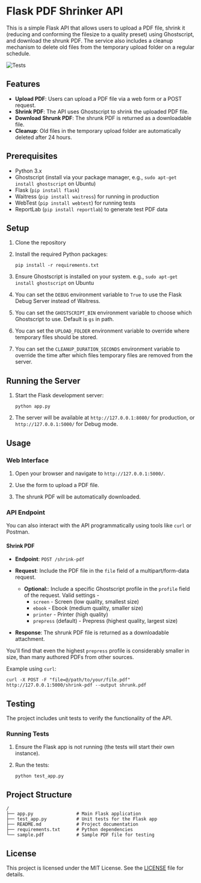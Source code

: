 Flask PDF Shrinker API
======================

This is a simple Flask API that allows users to upload a PDF file, shrink it (reducing and conforming the filesize to a quality preset) using Ghostscript, and download the shrunk PDF. The service also includes a cleanup mechanism to delete old files from the temporary upload folder on a regular schedule.

![Tests](https://github.com/rjnichols/flask-pdf-shrinker-api/actions/workflows/python-app.yml/badge.svg)

Features
--------

*   **Upload PDF**: Users can upload a PDF file via a web form or a POST request.
*   **Shrink PDF**: The API uses Ghostscript to shrink the uploaded PDF file.    
*   **Download Shrunk PDF**: The shrunk PDF is returned as a downloadable file.
*   **Cleanup**: Old files in the temporary upload folder are automatically deleted after 24 hours.
    

Prerequisites
-------------

*   Python 3.x    
*   Ghostscript (install via your package manager, e.g., `sudo apt-get install ghostscript` on Ubuntu)    
*   Flask (`pip install flask`)    
*   Waitress (`pip install waitress`) for running in production
*   WebTest (`pip install webtest`) for running tests
*   ReportLab (`pip install reportlab`) to generate test PDF data
    

Setup
-----

1.  Clone the repository   
2.  Install the required Python packages:    

        pip install -r requirements.txt
    
3.  Ensure Ghostscript is installed on your system.  e.g., `sudo apt-get install ghostscript` on Ubuntu
4.  You can set the `DEBUG` environment variable to `True` to use the Flask Debug Server instead of Waitress.
5.  You can set the `GHOSTSCRIPT_BIN` environment variable to choose which Ghostscript to use. Default is `gs` in path.
6.  You can set the `UPLOAD_FOLDER` environment variable to override where temporary files should be stored.
7.  You can set the `CLEANUP_DURATION_SECONDS` environment variable to override the time after which files temporary files are removed from the server.

Running the Server
------------------

1.  Start the Flask development server:
    
        python app.py
    
2.  The server will be available at `http://127.0.0.1:8080/` for production, or `http://127.0.0.1:5000/` for Debug mode.
    

Usage
-----

### Web Interface

1.  Open your browser and navigate to `http://127.0.0.1:5000/`.
    
2.  Use the form to upload a PDF file.
    
3.  The shrunk PDF will be automatically downloaded.
    

### API Endpoint

You can also interact with the API programmatically using tools like `curl` or Postman.

#### Shrink PDF

*   **Endpoint**: `POST /shrink-pdf`
    
*   **Request**: Include the PDF file in the `file` field of a multipart/form-data request.
    * **Optional:**: Include a specific Ghostscript profile in the `profile` field of the request. Valid settings -
        * `screen` - Screen (low quality, smallest size)
        * `ebook` - Ebook (medium quality, smaller size)
        * `printer` - Printer (high quality)
        * `prepress` (default) - Prepress (highest quality, largest size)
        
*   **Response**: The shrunk PDF file is returned as a downloadable attachment.

You'll find that even the highest `prepress` profile is considerably smaller in size, than many authored PDFs from other sources.    

Example using `curl`:

    curl -X POST -F "file=@/path/to/your/file.pdf" http://127.0.0.1:5000/shrink-pdf --output shrunk.pdf

Testing
-------

The project includes unit tests to verify the functionality of the API.

### Running Tests

1.  Ensure the Flask app is not running (the tests will start their own instance).
    
2.  Run the tests:
        
        python test_app.py    

Project Structure
-----------------


    /
    ├── app.py                # Main Flask application
    ├── test_app.py           # Unit tests for the Flask app
    ├── README.md             # Project documentation
    ├── requirements.txt      # Python dependencies
    └── sample.pdf            # Sample PDF file for testing

License
-------

This project is licensed under the MIT License. See the [LICENSE](LICENSE) file for details.

